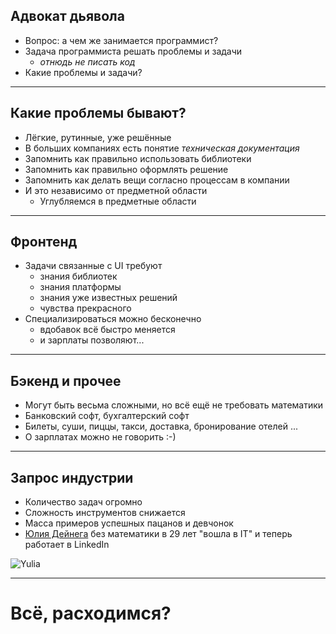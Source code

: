 ## Адвокат дьявола

- Вопрос: а чем же занимается программист?
- Задача программиста решать проблемы и задачи
    - _отнюдь не писать код_
- Какие проблемы и задачи?

----

## Какие проблемы бывают?

- Лёгкие, рутинные, уже решённые 
- В больших компаниях есть понятие _техническая документация_
- Запомнить как правильно использовать библиотеки
- Запомнить как правильно оформлять решение
- Запомнить как делать вещи согласно процессам в компании 
- И это независимо от предметной области
  - Углубляемся в предметные области

----

## Фронтенд

- Задачи связанные с UI требуют
    - знания библиотек
    - знания платформы
    - знания уже известных решений 
    - чувства прекрасного
- Специализироваться можно бесконечно
    - вдобавок всё быстро меняется
    - и зарплаты позволяют...

----

## Бэкенд и прочее

- Могут быть весьма сложными, но всё ещё не требовать математики
- Банковский софт, бухгалтерский софт
- Билеты, суши, пиццы, такси, доставка, бронирование отелей ...
- О зарплатах можно не говорить :-)

----

## Запрос индустрии

- Количество задач огромно
- Сложность инструментов снижается
- Масса примеров успешных пацанов и девчонок
- [Юлия Дейнега](https://www.youtube.com/channel/UCgBv-XUcMkZ0KdY9HkQ8Hdg)
  без математики в 29 лет "вошла в IT" и теперь работает в LinkedIn

![Yulia](slides/02-advocate/yulia.jpg) <!-- .element: style="max-height: 300px;" class="plain" -->

----

# Всё, расходимся?